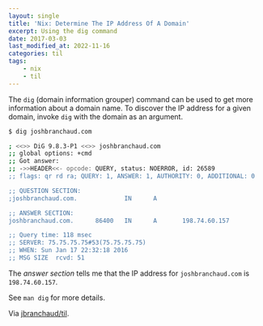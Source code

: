 ```yaml
---
layout: single
title: 'Nix: Determine The IP Address Of A Domain'
excerpt: Using the dig command
date: 2017-03-03
last_modified_at: 2022-11-16
categories: til
tags:
    - nix
    - til
---
```


The `dig` (domain information grouper) command can be used to get more
information about a domain name. To discover the IP address for a given
domain, invoke `dig` with the domain as an argument.

```bash
$ dig joshbranchaud.com

; <<>> DiG 9.8.3-P1 <<>> joshbranchaud.com
;; global options: +cmd
;; Got answer:
;; ->>HEADER<<- opcode: QUERY, status: NOERROR, id: 26589
;; flags: qr rd ra; QUERY: 1, ANSWER: 1, AUTHORITY: 0, ADDITIONAL: 0

;; QUESTION SECTION:
;joshbranchaud.com.             IN      A

;; ANSWER SECTION:
joshbranchaud.com.      86400   IN      A       198.74.60.157

;; Query time: 118 msec
;; SERVER: 75.75.75.75#53(75.75.75.75)
;; WHEN: Sun Jan 17 22:32:18 2016
;; MSG SIZE  rcvd: 51
```

The _answer section_ tells me that the IP address for `joshbranchaud.com` is
`198.74.60.157`.

See `man dig` for more details.

Via [jbranchaud/til](https://github.com/jbranchaud/til).
